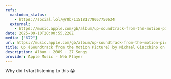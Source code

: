 ```yaml
---
refs:
  mastodon_status:
    - https://social.lol/@r0b/115181778057750634
  external:
    - https://music.apple.com/gb/album/up-soundtrack-from-the-motion-picture/1440617705
date: 2025-09-10T20:00:55.228Z
media: ["672"]
url: https://music.apple.com/gb/album/up-soundtrack-from-the-motion-picture/1440617705
title: Up (Soundtrack from the Motion Picture) by Michael Giacchino on Apple Music
description: Album · 2009 · 27 Songs
provider: Apple Music - Web Player
---
```


Why did I start listening to this 😭
